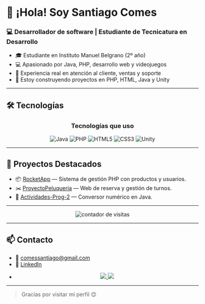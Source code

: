 # 👋 ¡Hola! Soy Santiago Comes
### 💻 Desarrollador de software | Estudiante de Tecnicatura en Desarrollo

- 🎓 Estudiante en Instituto Manuel Belgrano (2º año)
- 💻 Apasionado por Java, PHP, desarrollo web y videojuegos
- 🔧 Experiencia real en atención al cliente, ventas y soporte
- 🚀 Estoy construyendo proyectos en PHP, HTML, Java y Unity

---

## 🛠 Tecnologías
<h3 align="center">Tecnologías que uso</h3>
<p align="center">
  <img src="https://img.icons8.com/color/48/java-coffee-cup-logo--v1.png" alt="Java" />
  <img src="https://img.icons8.com/color/48/php.png" alt="PHP" />
  <img src="https://img.icons8.com/color/48/html-5.png" alt="HTML5" />
  <img src="https://img.icons8.com/color/48/css3.png" alt="CSS3" />
  <img src="https://img.icons8.com/fluency/48/unity.png" alt="Unity" />
</p>


---

## 🌟 Proyectos Destacados
- 📦 [RocketApp](https://github.com/Scomes02/RocketApp) — Sistema de gestión PHP con productos y usuarios.
- ✂️ [ProyectoPeluqueria](https://github.com/Scomes02/ProyectoPeluqueria) — Web de reserva y gestión de turnos.
- 🔢 [Actividades-Prog-2](https://github.com/Scomes02/Actividades-Prog-2) — Conversor numérico en Java.

---

<p align="center">
  <img src="https://komarev.com/ghpvc/?username=Scomes02&style=flat-square&color=green" alt="contador de visitas" />
</p>

---

## 📫 Contacto
- 📧 comessantiago@gmail.com  
- 💼 [LinkedIn](www.linkedin.com/in/santiago-comes)
- <p align="center">
  <a href="https://www.instagram.com/tuusuario" target="_blank">
    <img src="https://img.shields.io/badge/Instagram-E4405F?style=for-the-badge&logo=instagram&logoColor=white"/>
  </a>
  <a href="https://www.linkedin.com/in/tuusuario/" target="_blank">
    <img src="https://img.shields.io/badge/LinkedIn-0077B5?style=for-the-badge&logo=linkedin&logoColor=white"/>
  </a>
</p>


---
> Gracias por visitar mi perfil 😊
